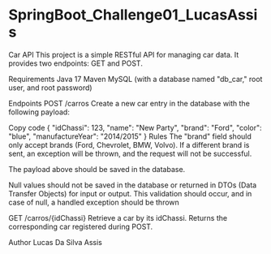 # SpringBoot_Challenge01_LucasAssis

Car API
This project is a simple RESTful API for managing car data. It provides two endpoints: GET and POST.

Requirements
Java 17
Maven
MySQL (with a database named "db_car," root user, and root password)

Endpoints
POST /carros
Create a new car entry in the database with the following payload:

Copy code
{
    "idChassi": 123,
    "name": "New Party",
    "brand": "Ford",
    "color": "blue",
    "manufactureYear": "2014/2015"
}
Rules
The "brand" field should only accept brands (Ford, Chevrolet, BMW, Volvo). If a different brand is sent, an exception will be thrown, and the request will not be successful.

The payload above should be saved in the database.

Null values should not be saved in the database or returned in DTOs (Data Transfer Objects) for input or output. This validation should occur, and in case of null, a handled exception should be thrown

GET /carros/{idChassi}
Retrieve a car by its idChassi. Returns the corresponding car registered during POST.

Author
Lucas Da Silva Assis
